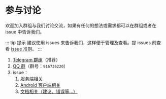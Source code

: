 # 参与讨论

欢迎加入群组与我们讨论交流，如果有任何的想法或需求都可以在群组或者在 issue 中告诉我们。

::: tip 提示
建议使用 issues 来告诉我们，这样便于管理及查看。提 issues 前查看 [issue 准则](./contributing.html#issue-准则)。
:::

1. [Telegram 群组](https://t.me/DUpdateSystem)（推荐）
2. [QQ 群](https://jq.qq.com/?_wv=1027&k=5SUNszN)（群号：`916736220`）
3. issue：
   1. [服务端相关](https://github.com/DUpdateSystem/Server/issues)
   2. [Android 客户端相关](https://github.com/DUpdateSystem/UpgradeAll/issues)
   3. [文档相关（建议、错误等...）](https://github.com/DUpdateSystem/docs/issues)
